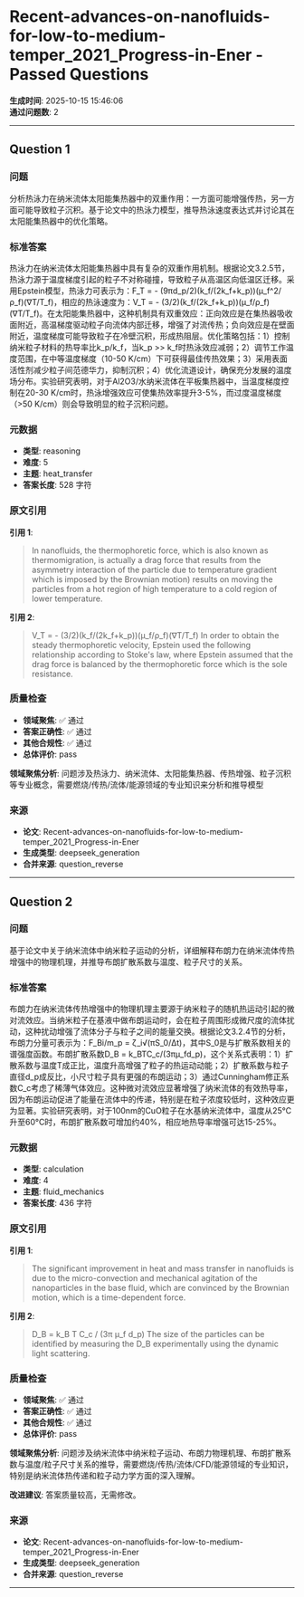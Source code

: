 # Recent-advances-on-nanofluids-for-low-to-medium-temper_2021_Progress-in-Ener - Passed Questions

**生成时间**: 2025-10-15 15:46:06  
**通过问题数**: 2

---

## Question 1

### 问题

分析热泳力在纳米流体太阳能集热器中的双重作用：一方面可能增强传热，另一方面可能导致粒子沉积。基于论文中的热泳力模型，推导热泳速度表达式并讨论其在太阳能集热器中的优化策略。

### 标准答案

热泳力在纳米流体太阳能集热器中具有复杂的双重作用机制。根据论文3.2.5节，热泳力源于温度梯度引起的粒子不对称碰撞，导致粒子从高温区向低温区迁移。采用Epstein模型，热泳力可表示为：F_T = - (9πd_p/2)(k_f/(2k_f+k_p))(μ_f^2/ρ_f)(∇T/T_f)，相应的热泳速度为：V_T = - (3/2)(k_f/(2k_f+k_p))(μ_f/ρ_f)(∇T/T_f)。在太阳能集热器中，这种机制具有双重效应：正向效应是在集热器吸收面附近，高温梯度驱动粒子向流体内部迁移，增强了对流传热；负向效应是在壁面附近，温度梯度可能导致粒子在冷壁沉积，形成热阻层。优化策略包括：1）控制纳米粒子材料的热导率比k_p/k_f，当k_p >> k_f时热泳效应减弱；2）调节工作温度范围，在中等温度梯度（10-50 K/cm）下可获得最佳传热效果；3）采用表面活性剂减少粒子间范德华力，抑制沉积；4）优化流道设计，确保充分发展的温度场分布。实验研究表明，对于Al2O3/水纳米流体在平板集热器中，当温度梯度控制在20-30 K/cm时，热泳增强效应可使集热效率提升3-5%，而过度温度梯度（>50 K/cm）则会导致明显的粒子沉积问题。

### 元数据

- **类型**: reasoning
- **难度**: 5
- **主题**: heat_transfer
- **答案长度**: 528 字符

### 原文引用

**引用 1**:
> In nanofluids, the thermophoretic force, which is also known as thermomigration, is actually a drag force that results from the asymmetry interaction of the particle due to temperature gradient which is imposed by the Brownian motion) results on moving the particles from a hot region of high temperature to a cold region of lower temperature.

**引用 2**:
> V_T = - (3/2)(k_f/(2k_f+k_p))(μ_f/ρ_f)(∇T/T_f) In order to obtain the steady thermophoretic velocity, Epstein used the following relationship according to Stoke's law, where Epstein assumed that the drag force is balanced by the thermophoretic force which is the sole resistance.

### 质量检查

- **领域聚焦**: ✅ 通过
- **答案正确性**: ✅ 通过
- **其他合规性**: ✅ 通过
- **总体评价**: pass

**领域聚焦分析**: 问题涉及热泳力、纳米流体、太阳能集热器、传热增强、粒子沉积等专业概念，需要燃烧/传热/流体/能源领域的专业知识来分析和推导模型

### 来源

- **论文**: Recent-advances-on-nanofluids-for-low-to-medium-temper_2021_Progress-in-Ener
- **生成类型**: deepseek_generation
- **合并来源**: question_reverse

---

## Question 2

### 问题

基于论文中关于纳米流体中纳米粒子运动的分析，详细解释布朗力在纳米流体传热增强中的物理机理，并推导布朗扩散系数与温度、粒子尺寸的关系。

### 标准答案

布朗力在纳米流体传热增强中的物理机理主要源于纳米粒子的随机热运动引起的微对流效应。当纳米粒子在基液中做布朗运动时，会在粒子周围形成微尺度的流体扰动，这种扰动增强了流体分子与粒子之间的能量交换。根据论文3.2.4节的分析，布朗力分量可表示为：F_Bi/m_p = ζ_i√(πS_0/Δt)，其中S_0是与扩散系数相关的谱强度函数。布朗扩散系数D_B = k_BTC_c/(3πμ_fd_p)，这个关系式表明：1）扩散系数与温度T成正比，温度升高增强了粒子的热运动动能；2）扩散系数与粒子直径d_p成反比，小尺寸粒子具有更强的布朗运动；3）通过Cunningham修正系数C_c考虑了稀薄气体效应。这种微对流效应显著增强了纳米流体的有效热导率，因为布朗运动促进了能量在流体中的传递，特别是在粒子浓度较低时，这种效应更为显著。实验研究表明，对于100nm的CuO粒子在水基纳米流体中，温度从25°C升至60°C时，布朗扩散系数可增加约40%，相应地热导率增强可达15-25%。

### 元数据

- **类型**: calculation
- **难度**: 4
- **主题**: fluid_mechanics
- **答案长度**: 436 字符

### 原文引用

**引用 1**:
> The significant improvement in heat and mass transfer in nanofluids is due to the micro-convection and mechanical agitation of the nanoparticles in the base fluid, which are convinced by the Brownian motion, which is a time-dependent force.

**引用 2**:
> D_B = k_B T C_c / (3π μ_f d_p) The size of the particles can be identified by measuring the D_B experimentally using the dynamic light scattering.

### 质量检查

- **领域聚焦**: ✅ 通过
- **答案正确性**: ✅ 通过
- **其他合规性**: ✅ 通过
- **总体评价**: pass

**领域聚焦分析**: 问题涉及纳米流体中纳米粒子运动、布朗力物理机理、布朗扩散系数与温度/粒子尺寸关系的推导，需要燃烧/传热/流体/CFD/能源领域的专业知识，特别是纳米流体热传递和粒子动力学方面的深入理解。

**改进建议**: 答案质量较高，无需修改。

### 来源

- **论文**: Recent-advances-on-nanofluids-for-low-to-medium-temper_2021_Progress-in-Ener
- **生成类型**: deepseek_generation
- **合并来源**: question_reverse

---

